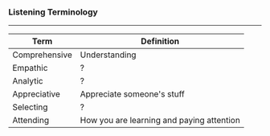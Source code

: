 ### Listening Terminology
-----------------
Term | Definition |
---- | ---------- |
Comprehensive | Understanding |
Empathic | ? |
Analytic | ? |
Appreciative | Appreciate someone's stuff |
Selecting | ? |
Attending | How you are learning and paying attention |

